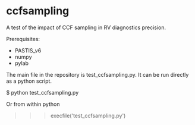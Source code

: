 # ccfsampling
A test of the impact of CCF sampling in RV diagnostics precision.

Prerequisites:
- PASTIS_v6
- numpy
- pylab

The main file in the repository is test_ccfsampling.py.
It can be run directly as a python script.

$ python test_ccfsampling.py

Or from within python

>>> execfile('test_ccfsampling.py')

